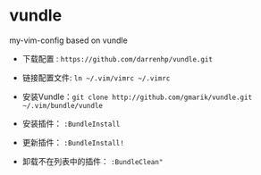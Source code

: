 vundle
======

my-vim-config based on vundle

- 下载配置    : `https://github.com/darrenhp/vundle.git`
- 链接配置文件: `ln ~/.vim/vimrc ~/.vimrc`

- 安装Vundle：`git clone http://github.com/gmarik/vundle.git ~/.vim/bundle/vundle`
- 安装插件： `:BundleInstall`
- 更新插件： `:BundleInstall!`
- 卸载不在列表中的插件： `:BundleClean"`
